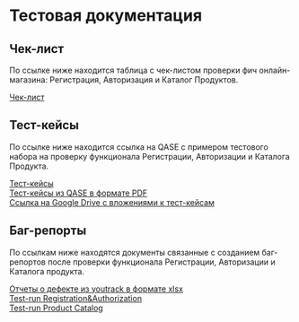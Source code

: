 # Тестовая документация

## Чек-лист

По ссылке ниже находится таблица с чек-листом проверки фич онлайн-магазина: Регистрация, Авторизация и Каталог Продуктов.

[Чек-лист](https://docs.google.com/spreadsheets/d/1oe2zdBQYyhuyMlTmMDmUBqI8PqUKXDXa9HWLvfWAq58/edit#gid=0)

## Тест-кейсы

По ссылке ниже находится ссылка на QASE с примером тестового набора на проверку функционала Регистрации, Авторизации и Каталога Продукта.

[Тест-кейсы](https://app.qase.io/project/G7?author=199&previewMode=side&suite=44&tab=&view=1) <br>
[Тест-кейсы из QASE в формате PDF](https://github.com/asyawrr/docs/files/15203698/G7-2024-05-03.pdf) <br>
[Ссылка на Google Drive с вложениями к тест-кейсам](https://drive.google.com/drive/folders/1iClsH4NgzMveseVZcXdYnb2WAJn95Sm0?usp=sharing)

## Баг-репорты

По ссылкам ниже находятся документы связанные с созданием баг-репортов после проверки функционала Регистрации, Авторизации и Каталога продукта.

[Отчеты о дефекте из youtrack в формате xlsx](https://github.com/asyawrr/docs/files/15217630/bug-reports_youtrack.xlsx) <br>
[Test-run Registration&Authorization](https://github.com/asyawrr/docs/files/15214182/G7-Test%2Brun%2B2024_05_05%2BRegistration%2B.%2BAuthorization.pdf) <br>
[Test-run Product Catalog](https://github.com/asyawrr/docs/files/15214183/G7-Test%2Brun%2B2024_05_05.Product.Catalog.pdf) <br>
